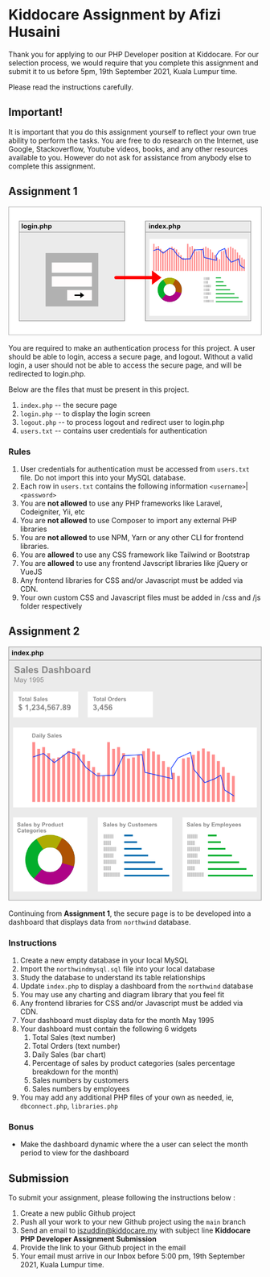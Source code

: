 # Kiddocare Assignment by Afizi Husaini

Thank you for applying to our PHP Developer position at Kiddocare. For our selection process, we would require that you complete this assignment and submit it to us before 5pm, 19th September 2021, Kuala Lumpur time.

Please read the instructions carefully.

## Important!

It is important that you do this assignment yourself to reflect your own true ability to perform the tasks. You are free to do research on the Internet, use Google, Stackoverflow, Youtube videos, books, and any other resources available to you. However do not ask for assistance from anybody else to complete this assignment.

## Assignment 1

![Login Diagram](login-diagrame.png "Login diagram")

You are required to make an authentication process for this project. A user should be able to login, access a secure page, and logout. Without a valid login, a user should not be able to access the secure page, and will be redirected to login.php.

Below are the files that must be present in this project.

1. `index.php` -- the secure page
2. `login.php` -- to display the login screen
3. `logout.php` -- to process logout and redirect user to login.php
4. `users.txt` -- contains user credentials for authentication

### Rules

1. User credentials for authentication must be accessed from `users.txt` file. Do not import this into your MySQL database.
2. Each row in `users.txt` contains the following information `<username>`|`<password>`
3. You are **not allowed** to use any PHP frameworks like Laravel, Codeigniter, Yii, etc
4. You are **not allowed** to use Composer to import any external PHP libraries
5. You are **not allowed** to use NPM, Yarn or any other CLI for frontend libraries.
6. You are **allowed** to use any CSS framework like Tailwind or Bootstrap
7. You are **allowed** to use any frontend Javscript libraries like jQuery or VueJS
8. Any frontend libraries for CSS and/or Javascript must be added via CDN. 
9. Your own custom CSS and Javascript files must be added in /css and /js folder respectively

## Assignment 2

![Dashboard](dashboard.png "Dashboard")

Continuing from **Assignment 1**, the secure page is to be developed into a dashboard that displays data from `northwind` database.

### Instructions

1. Create a new empty database in your local MySQL
2. Import the `northwindmysql.sql` file into your local database
3. Study the database to understand its table relationships
4. Update `index.php` to display a dashboard from the `northwind` database
5. You may use any charting and diagram library that you feel fit
6. Any frontend libraries for CSS and/or Javascript must be added via CDN. 
7. Your dashboard must display data for the month May 1995
8. Your dashboard must contain the following 6 widgets
   1. Total Sales (text number)
   2. Total Orders (text number)
   3. Daily Sales (bar chart)
   4. Percentage of sales by product categories (sales percentage breakdown for the month)
   5. Sales numbers by customers
   6. Sales numbers by employees
9. You may add any additional PHP files of your own as needed, ie, `dbconnect.php`, `libraries.php`

### Bonus

* Make the dashboard dynamic where the a user can select the month period to view for the dashboard

## Submission

To submit your assignment, please following the instructions below :

1. Create a new public Github project
2. Push all your work to your new Github project using the `main` branch
3. Send an email to iszuddin@kiddocare.my with subject line **Kiddocare PHP Developer Assignment Submission**
4. Provide the link to your Github project in the email
5. Your email must arrive in our Inbox before 5:00 pm, 19th September 2021, Kuala Lumpur time.

